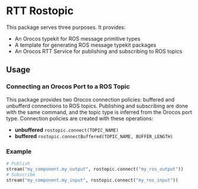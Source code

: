 RTT Rostopic
============

This package serves three purposes. It provides:
 * An Orocos typekit for ROS message primitive types
 * A template for generating ROS message typekit packages
 * An Orocos RTT Service for publishing and subscribing to ROS topics
 
## Usage

### Connecting an Orocos Port to a ROS Topic

This package provides two Orocos connection policies: buffered and 
unbufferd connections to ROS topics. Publishing and subscribing are done
with the same command, and the topic type is inferred from the Orocos port
type. Connection policies are created with these operations:

 * **unbuffered** `rostopic.connect(TOPIC_NAME)`
 * **buffered** `rostopic.connectBuffered(TOPIC_NAME, BUFFER_LENGTH)`
 
### Example

```python
# Publish
stream("my_component.my_output", rostopic.connect("my_ros_output"))
# Subscribe
stream("my_component.my_input", rostopic.connect("my_ros_input"))
```
